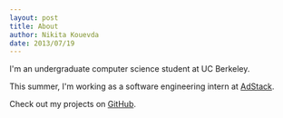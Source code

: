 ```yaml
---
layout: post
title: About
author: Nikita Kouevda
date: 2013/07/19
---
```


I'm an undergraduate computer science student at UC Berkeley.

This summer, I'm working as a software engineering intern at [AdStack](http://adstack.com/).

Check out my projects on [GitHub](https://github.com/nkouevda).
